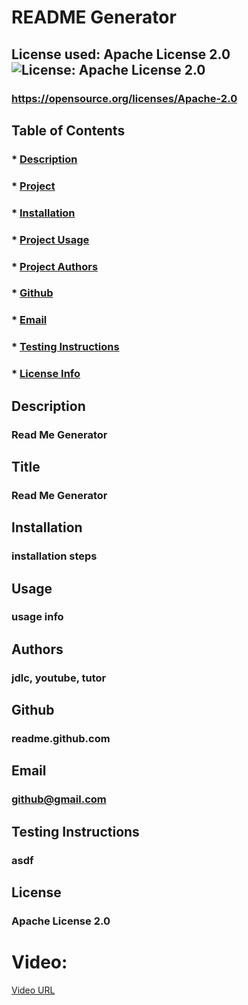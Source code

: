 
  # README Generator
  ## License used: Apache License 2.0 ![License: Apache License 2.0](https://img.shields.io/badge/License-Apache_2.0-blue.svg)
  ### https://opensource.org/licenses/Apache-2.0
  ## Table of Contents
  ### * [Description](#description)
  ### * [Project](#title)
  ### * [Installation](#installation)
  ### * [Project Usage](#usage)
  ### * [Project Authors](#authors)
  ### * [Github](#github)
  ### * [Email](#emailAddress)
  ### * [Testing Instructions](#testingInstructions)
  ### * [License Info](#license)
  ## Description
  ### Read Me Generator
  ## Title
  ### Read Me Generator
  ## Installation
  ### installation steps
  ## Usage
  ### usage info
  ## Authors
  ### jdlc, youtube, tutor
  ## Github
  ### readme.github.com
  ## Email
  ### github@gmail.com
  ## Testing Instructions
  ### asdf
  ## License 
  ### Apache License 2.0

  # Video:

 [Video URL](https://watch.screencastify.com/v/BYyi7uhlBfmk9QpZ6Nkl)